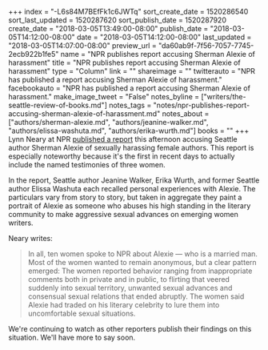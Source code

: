 +++
index = "-L6s84M7BEfFk1c6JWTq"
sort_create_date = 1520286540
sort_last_updated = 1520287620
sort_publish_date = 1520287920
create_date = "2018-03-05T13:49:00-08:00"
publish_date = "2018-03-05T14:12:00-08:00"
date = "2018-03-05T14:12:00-08:00"
last_updated = "2018-03-05T14:07:00-08:00"
preview_url = "da60ab9f-7f56-7057-7745-2ecb922b1fe5"
name = "NPR publishes report accusing Sherman Alexie of harassment"
title = "NPR publishes report accusing Sherman Alexie of harassment"
type = "Column"
link = ""
shareimage = ""
twitterauto = "NPR has published a report accusing Sherman Alexie of harassment."
facebookauto = "NPR has published a report accusing Sherman Alexie of harassment."
make_image_tweet = "False"
notes_byline = ["writers/the-seattle-review-of-books.md"]
notes_tags = "notes/npr-publishes-report-accusing-sherman-alexie-of-harassment.md"
notes_about = ["authors/sherman-alexie.md", "authors/jeanine-walker.md", "authors/elissa-washuta.md", "authors/erika-wurth.md"]
books = ""
+++
Lynn Neary at NPR [published a report](https://www.npr.org/2018/03/05/589909379/it-just-felt-very-wrong-sherman-alexies-accusers-go-on-the-record) this afternoon accusing Seattle author Sherman Alexie of sexually harassing female authors. This report is especially noteworthy because it's the first in recent days to actually include the named testimonies of three women.

In the report, Seattle author Jeanine Walker, Erika Wurth, and former Seattle author Elissa Washuta each recalled personal experiences with Alexie. The particulars vary from story to story, but taken in aggregate they paint a portrait of Alexie as someone who abuses his high standing in the literary community to make aggressive sexual advances on emerging women writers.

Neary writes:

<blockquote> In all, ten women spoke to NPR about Alexie — who is a married man. Most of the women wanted to remain anonymous, but a clear pattern emerged: The women reported behavior ranging from inappropriate comments both in private and in public, to flirting that veered suddenly into sexual territory, unwanted sexual advances and consensual sexual relations that ended abruptly. The women said Alexie had traded on his literary celebrity to lure them into uncomfortable sexual situations.</blockquote>

We're continuing to watch as other reporters publish their findings on this situation. We'll have more to say soon.